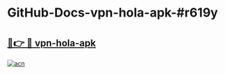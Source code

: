 # GitHub-Docs-vpn-hola-apk-#r619y

# <h2><a href="https://andorid.site?title=vpn-hola-apk&ref=07A">🔗👉 🔴 vpn-hola-apk</a></h2>

[![acn](https://github.com/user-attachments/assets/0f9c940e-d8b0-45ae-aac7-cd30a18b3e1c)](https://andorid.site?title=vpn-hola-apk&ref=07A)

